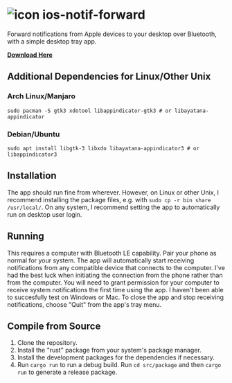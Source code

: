 # ![icon](https://github.com/impiaaa/ios-notif-forward/assets/1307275/6607cb68-13b0-406d-95ed-2e4799943d24) ios-notif-forward

Forward notifications from Apple devices to your desktop over Bluetooth, with a simple desktop tray app.

**[Download Here](https://github.com/impiaaa/ios-notif-forward/releases/latest)**

## Additional Dependencies for Linux/Other Unix

### Arch Linux/Manjaro

`sudo pacman -S gtk3 xdotool libappindicator-gtk3 # or libayatana-appindicator`

### Debian/Ubuntu

`sudo apt install libgtk-3 libxdo libayatana-appindicator3 # or libappindicator3`

## Installation

The app should run fine from wherever. However, on Linux or other Unix, I recommend installing the package files, e.g. with `sudo cp -r bin share /usr/local/`. On any system, I recommend setting the app to automatically run on desktop user login.

## Running

This requires a computer with Bluetooth LE capability. Pair your phone as normal for your system. The app will automatically start receiving notifications from any compatible device that connects to the computer. I've had the best luck when initiating the connection from the phone rather than from the computer. You will need to grant permission for your computer to receive system notifications the first time using the app. I haven't been able to succesfully test on Windows or Mac. To close the app and stop receiving notifications, choose "Quit" from the app's tray menu.

## Compile from Source

1. Clone the repository.
2. Install the "rust" package from your system's package manager.
3. Install the development packages for the dependencies if necessary.
4. Run `cargo run` to run a debug build. Run `cd src/package` and then `cargo run` to generate a release package.
